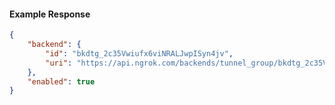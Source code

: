 <!-- Code generated for API Clients. DO NOT EDIT. -->

#### Example Response

```json
{
	"backend": {
		"id": "bkdtg_2c35Vwiufx6viNRALJwpISyn4jv",
		"uri": "https://api.ngrok.com/backends/tunnel_group/bkdtg_2c35Vwiufx6viNRALJwpISyn4jv"
	},
	"enabled": true
}
```
